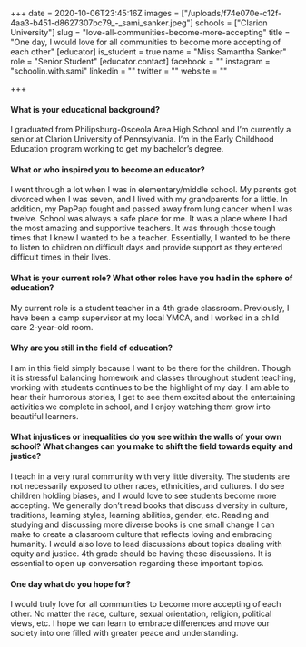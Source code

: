 +++
date = 2020-10-06T23:45:16Z
images = ["/uploads/f74e070e-c12f-4aa3-b451-d8627307bc79_-_sami_sanker.jpeg"]
schools = ["Clarion University"]
slug = "love-all-communities-become-more-accepting"
title = "One day, I would love for all communities to become more accepting of each other"
[educator]
is_student = true
name = "Miss Samantha Sanker"
role = "Senior Student"
[educator.contact]
facebook = ""
instagram = "schoolin.with.sami"
linkedin = ""
twitter = ""
website = ""

+++
#### What is your educational background?

I graduated from Philipsburg-Osceola Area High School and I’m currently a senior at Clarion University of Pennsylvania. I’m in the Early Childhood Education program working to get my bachelor’s degree.

#### What or who inspired you to become an educator?

I went through a lot when I was in elementary/middle school. My parents got divorced when I was seven, and I lived with my grandparents for a little. In addition, my PapPap fought and passed away from lung cancer when I was twelve. School was always a safe place for me. It was a place where I had the most amazing and supportive teachers. It was through those tough times that I knew I wanted to be a teacher. Essentially, I wanted to be there to listen to children on difficult days and provide support as they entered difficult times in their lives.

#### What is your current role? What other roles have you had in the sphere of education?

My current role is a student teacher in a 4th grade classroom. Previously, I have been a camp supervisor at my local YMCA, and I worked in a child care 2-year-old room.

#### Why are you still in the field of education?

I am in this field simply because I want to be there for the children. Though it is stressful balancing homework and classes throughout student teaching, working with students continues to be the highlight of my day. I am able to hear their humorous stories, I get  to see them excited about the entertaining activities we complete in school, and I enjoy watching them grow into beautiful learners.

#### What injustices or inequalities do you see within the walls of your own school? What changes can you make to shift the field towards equity and justice?

I teach in a very rural community with very little diversity. The students are not necessarily exposed to other races, ethnicities, and cultures. I do see children holding biases, and I would love to see students become more accepting. We generally don’t read books that discuss diversity in culture, traditions, learning styles, learning abilities, gender, etc. Reading and studying and discussing more diverse books is one small change I can make to create a classroom culture that reflects loving and embracing humanity. I would also love to lead discussions about topics dealing with equity and justice. 4th grade should be having these discussions. It is essential to open up conversation regarding  these important topics.

#### One day what do you hope for?

I would truly love for all communities to become more accepting of each other. No matter the race, culture, sexual orientation, religion, political views, etc. I hope we can learn to embrace differences and move our society into one filled with greater peace and understanding.